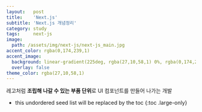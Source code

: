 ```yaml
---
layout:   post
title:    'Next.js'
subtitle: 'Next.js 개념정리'
category: study
tags:     next-js
image: 
  path: /assets/img/next-js/next-js_main.jpg
accent_color: rgba(0,174,239,1)
accent_image:
  background: linear-gradient(225deg, rgba(27,10,58,1) 0%, rgba(0,174,239,1) 80%)
  overlay: false
theme_color: rgba(27,10,58,1)
---
```


레고처럼 **조립해 나갈 수 있는 부품 단위**로 UI 컴포넌트를 만들어 나가는 개발<br/>

* this undordered seed list will be replaced by the toc
{:toc .large-only}